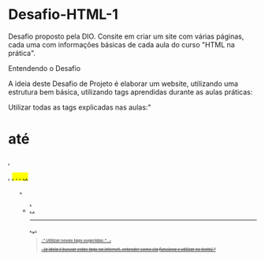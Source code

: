 # Desafio-HTML-1
Desafio proposto pela DIO. Consite em criar um site com várias páginas, cada uma com informações básicas de cada aula do curso "HTML na prática".

Entendendo o Desafio
 
A ideia deste Desafio de Projeto é elaborar um website, utilizando uma estrutura bem básica, utilizando tags aprendidas durante as aulas práticas:
 
Utilizar todas as tags explicadas nas aulas:" <h1> até <h6>, <p>, <mark>, <small>, <i>, <u>, <strong>, <ol>, <ul>, <li>, <a>, <hr>, <sub>, <sup>, <blockquote>;"
Utilizar novas tags sugeridas:" <font>, <del>, <p>, <abbr> (a ideia é buscar estas tags na internet, entender como ela funciona e utilizar no texto)."
